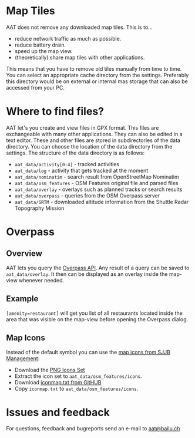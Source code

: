 # Map Tiles
AAT does not remove any downloaded map tiles. This is to...

- reduce network traffic as much as possible.
- reduce battery drain.
- speed up the map view.
- (theoretically) share map tiles with other applications.

This means that you have to remove old tiles manually from time to time.
You can select an appropriate cache directory from the settings. Preferably this directory would be on external or internal mas storage that can also be accessed from your PC.


# Where to find files?
AAT let's you create and view files in GPX format. This files are exchangeable with many other applications. They can also be edited in a text editor. 
These and other files are stored in subdirectories of the data directory. You can choose the location of the data directory from the settings.
The structure of the data directory is as follows: 

- `aat_data/activity[0-4]` - tracked activities
- `aat_data/log`           - activity that gets tracked at the moment
- `aat_data/nominatim`     - search result from OpenStreetMap Nominatim
- `aat_data/osm_features`  - OSM Features original file and parsed files
- `aat_data/overlay`       - overlays such as planned tracks or search results
- `aat_data/overpass`      - queries from the OSM Overpass server
- `aat_data/SRTM`          - downloaded altitude information from the Shuttle Radar Topography Mission


# Overpass
## Overview
AAT lets you query the [Overpass API](http://wiki.openstreetmap.org/wiki/Overpass_API). Any result of a query can be saved to  `aat_data/overlay`. It then can be displayed as an overlay inside the map-view whenever needed.

## Example
`[amenity=restaurant]` will get you list of all restaurants located inside the area that was visible on the map-view before opening the Overpass dialog. 

## Map Icons
Instead of the default symbol you can use the [map icons from SJJB Management](http://www.sjjb.co.uk/mapicons/):

- Download the [PNG Icons Set](http://www.sjjb.co.uk/mapicons/downloads/)
- Extract the icon set to `aat_data/osm_features/icons`.
- Download [iconmap.txt from GitHUB](https://raw.githubusercontent.com/bailuk/AAT/master/iconmap/iconmap.txt)
- Copy `iconmap.txt` to `aat_data/osm_features/icons`.


# Issues and feedback
For questions, feedback and bugreports send an e-mail to aat@bailu.ch

